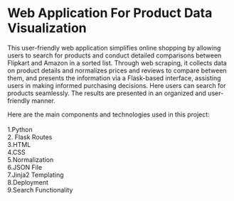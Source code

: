 # Web Application For Product Data Visualization

This user-friendly web application simplifies online shopping by allowing users to search for products and conduct detailed comparisons between Flipkart and Amazon in a sorted list. Through web scraping, it collects data on product details and normalizes prices and reviews to compare between them, and presents the information via a Flask-based interface, assisting users in making informed purchasing decisions. Here users can search for products seamlessly. The results are presented in an organized and user-friendly manner.

Here are the main components and technologies used in this project:
<br>
<br>
1.Python
<br>
2. Flask Routes
<br>
3.HTML
<br>
4.CSS
<br>
5.Normalization
<br>
6.JSON File
<br>
7.Jinja2 Templating
<br>
8.Deployment
<br>
9.Search Functionality
